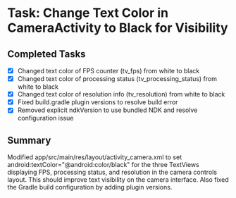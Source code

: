 # Task: Change Text Color in CameraActivity to Black for Visibility

## Completed Tasks
- [x] Changed text color of FPS counter (tv_fps) from white to black
- [x] Changed text color of processing status (tv_processing_status) from white to black
- [x] Changed text color of resolution info (tv_resolution) from white to black
- [x] Fixed build.gradle plugin versions to resolve build error
- [x] Removed explicit ndkVersion to use bundled NDK and resolve configuration issue

## Summary
Modified app/src/main/res/layout/activity_camera.xml to set android:textColor="@android:color/black" for the three TextViews displaying FPS, processing status, and resolution in the camera controls layout. This should improve text visibility on the camera interface. Also fixed the Gradle build configuration by adding plugin versions.
